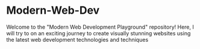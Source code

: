 # Modern-Web-Dev
Welcome to the "Modern Web Development Playground" repository! Here, I will try to on an exciting journey to create visually stunning websites using the latest web development technologies and techniques
